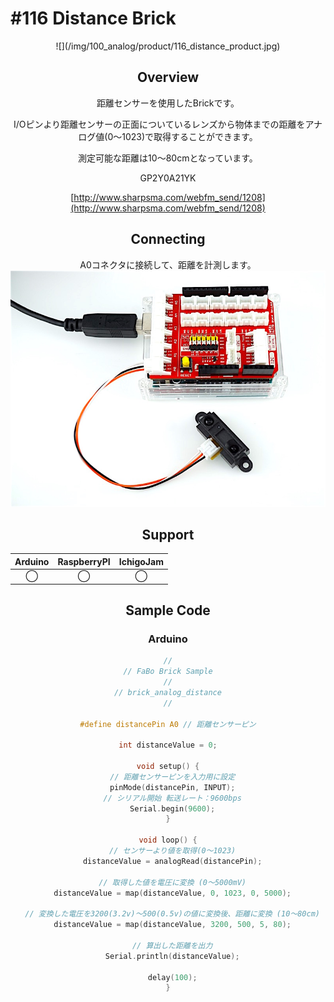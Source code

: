 # #116 Distance Brick

<center>![](/img/100_analog/product/116_distance_product.jpg)
<!--COLORME-->

## Overview
距離センサーを使用したBrickです。

I/Oピンより距離センサーの正面についているレンズから物体までの距離をアナログ値(0〜1023)で取得することができます。

測定可能な距離は10〜80cmとなっています。

GP2Y0A21YK

[http://www.sharpsma.com/webfm_send/1208](http://www.sharpsma.com/webfm_send/1208)

## Connecting
A0コネクタに接続して、距離を計測します。
![](/img/100_analog/connect/116_distance_connect.jpg)

## Support
|Arduino|RaspberryPI|IchigoJam|
|:--:|:--:|:--:|
|◯|◯|◯|

## Sample Code

### Arduino


```c
//
// FaBo Brick Sample
//
// brick_analog_distance
//

#define distancePin A0 // 距離センサーピン

int distanceValue = 0;

void setup() {
  // 距離センサーピンを入力用に設定
  pinMode(distancePin, INPUT);
  // シリアル開始 転送レート：9600bps
  Serial.begin(9600);
}

void loop() {
  // センサーより値を取得(0〜1023)
  distanceValue = analogRead(distancePin);
  
  // 取得した値を電圧に変換 (0〜5000mV)
  distanceValue = map(distanceValue, 0, 1023, 0, 5000);

  // 変換した電圧を3200(3.2v)〜500(0.5v)の値に変換後、距離に変換 (10〜80cm)
  distanceValue = map(distanceValue, 3200, 500, 5, 80);

  // 算出した距離を出力
  Serial.println(distanceValue);

  delay(100);
}
```